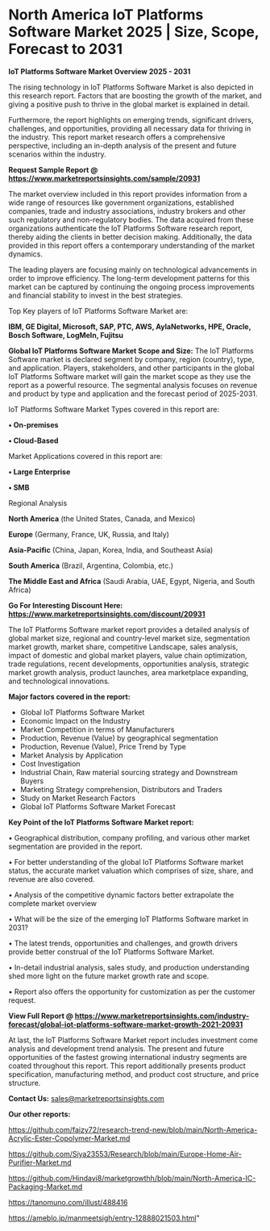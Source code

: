 # North America IoT Platforms Software Market 2025 | Size, Scope, Forecast to 2031

<Strong> IoT Platforms Software Market Overview 2025 - 2031</strong>

The rising technology in IoT Platforms Software Market is also depicted in this research report. Factors that are boosting the growth of the market, and giving a positive push to thrive in the global market is explained in detail.

Furthermore, the report highlights on emerging trends, significant drivers, challenges, and opportunities, providing all necessary data for thriving in the industry. This report market research offers a comprehensive perspective, including an in-depth analysis of the present and future scenarios within the industry.

<strong>Request Sample Report @ <a href=https://www.marketreportsinsights.com/sample/20931>https://www.marketreportsinsights.com/sample/20931</a></strong>

The market overview included in this report provides information from a wide range of resources like government organizations, established companies, trade and industry associations, industry brokers and other such regulatory and non-regulatory bodies. The data acquired from these organizations authenticate the IoT Platforms Software research report, thereby aiding the clients in better decision making. Additionally, the data provided in this report offers a contemporary understanding of the market dynamics.

The leading players are focusing mainly on technological advancements in order to improve efficiency. The long-term development patterns for this market can be captured by continuing the ongoing process improvements and financial stability to invest in the best strategies.

Top Key players of IoT Platforms Software Market are:

<strong>IBM, GE Digital, Microsoft, SAP, PTC, AWS, AylaNetworks, HPE, Oracle, Bosch Software, LogMeln, Fujitsu</strong>

<strong><b>Global IoT Platforms Software Market Scope and Size:</b></strong>
The IoT Platforms Software market is declared segment by company, region (country), type, and application. Players, stakeholders, and other participants in the global IoT Platforms Software market will gain the market scope as they use the report as a powerful resource. The segmental analysis focuses on revenue and product by type and application and the forecast period of 2025-2031.

IoT Platforms Software Market Types covered in this report are:

<strong>• On-premises

• Cloud-Based</strong>

Market Applications covered in this report are:

<strong>• Large Enterprise

• SMB</strong> 

Regional Analysis

<strong>North America</strong> (the United States, Canada, and Mexico)

<strong>Europe</strong> (Germany, France, UK, Russia, and Italy)

<strong>Asia-Pacific</strong> (China, Japan, Korea, India, and Southeast Asia)

<strong>South America</strong> (Brazil, Argentina, Colombia, etc.)

<strong>The Middle East and Africa</strong> (Saudi Arabia, UAE, Egypt, Nigeria, and South Africa)

<strong>Go For Interesting Discount Here: <a href=https://www.marketreportsinsights.com/discount/20931>https://www.marketreportsinsights.com/discount/20931</a></strong>

The IoT Platforms Software market report provides a detailed analysis of global market size, regional and country-level market size, segmentation market growth, market share, competitive Landscape, sales analysis, impact of domestic and global market players, value chain optimization, trade regulations, recent developments, opportunities analysis, strategic market growth analysis, product launches, area marketplace expanding, and technological innovations.

<strong><b>Major factors covered in the report:</b></strong>
<ul>
  <li>Global IoT Platforms Software Market </li>
  <li>Economic Impact on the Industry</li>
  <li>Market Competition in terms of Manufacturers</li>
  <li>Production, Revenue (Value) by geographical segmentation</li>
  <li>Production, Revenue (Value), Price Trend by Type</li>
  <li>Market Analysis by Application</li>
  <li>Cost Investigation</li>
  <li>Industrial Chain, Raw material sourcing strategy and Downstream Buyers</li>
  <li>Marketing Strategy comprehension, Distributors and Traders</li>
  <li>Study on Market Research Factors</li>
  <li>Global IoT Platforms Software Market Forecast</li>
</ul>

<strong><b>Key Point of the IoT Platforms Software Market report:</b></strong>

• Geographical distribution, company profiling, and various other market segmentation are provided in the report.

• For better understanding of the global IoT Platforms Software market status, the accurate market valuation which comprises of size, share, and revenue are also covered.

• Analysis of the competitive dynamic factors better extrapolate the complete market overview

• What will be the size of the emerging IoT Platforms Software market in 2031?

• The latest trends, opportunities and challenges, and growth drivers provide better construal of the IoT Platforms Software Market.

• In-detail industrial analysis, sales study, and production understanding shed more light on the future market growth rate and scope.

• Report also offers the opportunity for customization as per the customer request.

<strong><b>View Full Report @ <a href=https://www.marketreportsinsights.com/industry-forecast/global-iot-platforms-software-market-growth-2021-20931>https://www.marketreportsinsights.com/industry-forecast/global-iot-platforms-software-market-growth-2021-20931</a></b></strong>


At last, the IoT Platforms Software Market report includes investment come analysis and development trend analysis. The present and future opportunities of the fastest growing international industry segments are coated throughout this report. This report additionally presents product specification, manufacturing method, and product cost structure, and price structure.

<strong>Contact Us:</strong>
sales@marketreportsinsights.com

<strong>Our other reports:</strong>

<a href=https://github.com/faizy72/research-trend-new/blob/main/North-America-Acrylic-Ester-Copolymer-Market.md>https://github.com/faizy72/research-trend-new/blob/main/North-America-Acrylic-Ester-Copolymer-Market.md</a>

<a href=https://github.com/Siya23553/Research/blob/main/Europe-Home-Air-Purifier-Market.md>https://github.com/Siya23553/Research/blob/main/Europe-Home-Air-Purifier-Market.md</a>

<a href=https://github.com/Hindavi8/marketgrowthh/blob/main/North-America-IC-Packaging-Market.md>https://github.com/Hindavi8/marketgrowthh/blob/main/North-America-IC-Packaging-Market.md</a>

<a href=https://tanomuno.com/illust/488416>https://tanomuno.com/illust/488416</a>

<a href=https://ameblo.jp/manmeetsigh/entry-12888021503.html>https://ameblo.jp/manmeetsigh/entry-12888021503.html</a>"
